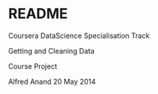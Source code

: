 README
=========================
Coursera DataScience Specialisation Track

Getting and Cleaning Data

Course Project

Alfred Anand      20 May 2014

